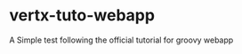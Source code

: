 vertx-tuto-webapp
=================

A Simple test following the official tutorial for groovy webapp